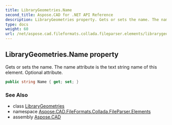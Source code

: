 ```yaml
---
title: LibraryGeometries.Name
second_title: Aspose.CAD for .NET API Reference
description: LibraryGeometries property. Gets or sets the name. The name attribute is the text string name of this element. Optional attribute
type: docs
weight: 60
url: /net/aspose.cad.fileformats.collada.fileparser.elements/librarygeometries/name/
---
```

## LibraryGeometries.Name property

Gets or sets the name. The name attribute is the text string name of this element. Optional attribute.

```csharp
public string Name { get; set; }
```

### See Also

* class [LibraryGeometries](../)
* namespace [Aspose.CAD.FileFormats.Collada.FileParser.Elements](../../librarygeometries/)
* assembly [Aspose.CAD](../../../)


